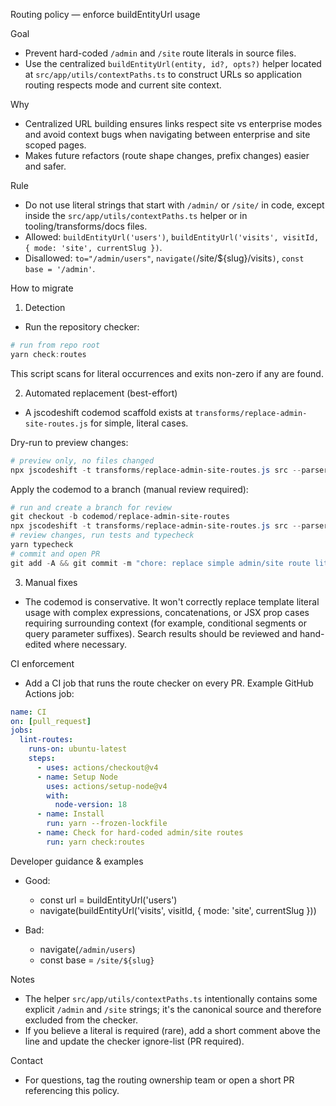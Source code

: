 Routing policy — enforce buildEntityUrl usage

Goal

- Prevent hard-coded `/admin` and `/site` route literals in source files.
- Use the centralized `buildEntityUrl(entity, id?, opts?)` helper located at `src/app/utils/contextPaths.ts` to construct URLs so application routing respects mode and current site context.

Why

- Centralized URL building ensures links respect site vs enterprise modes and avoid context bugs when navigating between enterprise and site scoped pages.
- Makes future refactors (route shape changes, prefix changes) easier and safer.

Rule

- Do not use literal strings that start with `/admin/` or `/site/` in code, except inside the `src/app/utils/contextPaths.ts` helper or in tooling/transforms/docs files.
- Allowed: `buildEntityUrl('users')`, `buildEntityUrl('visits', visitId, { mode: 'site', currentSlug })`.
- Disallowed: `to="/admin/users"`, `navigate(`/site/${slug}/visits`)`, `const base = '/admin'`.

How to migrate

1. Detection

- Run the repository checker:

```powershell
# run from repo root
yarn check:routes
```

This script scans for literal occurrences and exits non-zero if any are found.

2. Automated replacement (best-effort)

- A jscodeshift codemod scaffold exists at `transforms/replace-admin-site-routes.js` for simple, literal cases.

Dry-run to preview changes:

```powershell
# preview only, no files changed
npx jscodeshift -t transforms/replace-admin-site-routes.js src --parser=ts --dry
```

Apply the codemod to a branch (manual review required):

```powershell
# run and create a branch for review
git checkout -b codemod/replace-admin-site-routes
npx jscodeshift -t transforms/replace-admin-site-routes.js src --parser=ts
# review changes, run tests and typecheck
yarn typecheck
# commit and open PR
git add -A && git commit -m "chore: replace simple admin/site route literals with buildEntityUrl()"
```

3. Manual fixes

- The codemod is conservative. It won't correctly replace template literal usage with complex expressions, concatenations, or JSX prop cases requiring surrounding context (for example, conditional segments or query parameter suffixes). Search results should be reviewed and hand-edited where necessary.

CI enforcement

- Add a CI job that runs the route checker on every PR. Example GitHub Actions job:

```yaml
name: CI
on: [pull_request]
jobs:
  lint-routes:
    runs-on: ubuntu-latest
    steps:
      - uses: actions/checkout@v4
      - name: Setup Node
        uses: actions/setup-node@v4
        with:
          node-version: 18
      - name: Install
        run: yarn --frozen-lockfile
      - name: Check for hard-coded admin/site routes
        run: yarn check:routes
```

Developer guidance & examples

- Good:
  - const url = buildEntityUrl('users')
  - navigate(buildEntityUrl('visits', visitId, { mode: 'site', currentSlug }))

- Bad:
  - navigate(`/admin/users`)
  - const base = `/site/${slug}`

Notes

- The helper `src/app/utils/contextPaths.ts` intentionally contains some explicit `/admin` and `/site` strings; it's the canonical source and therefore excluded from the checker.
- If you believe a literal is required (rare), add a short comment above the line and update the checker ignore-list (PR required).

Contact

- For questions, tag the routing ownership team or open a short PR referencing this policy.
